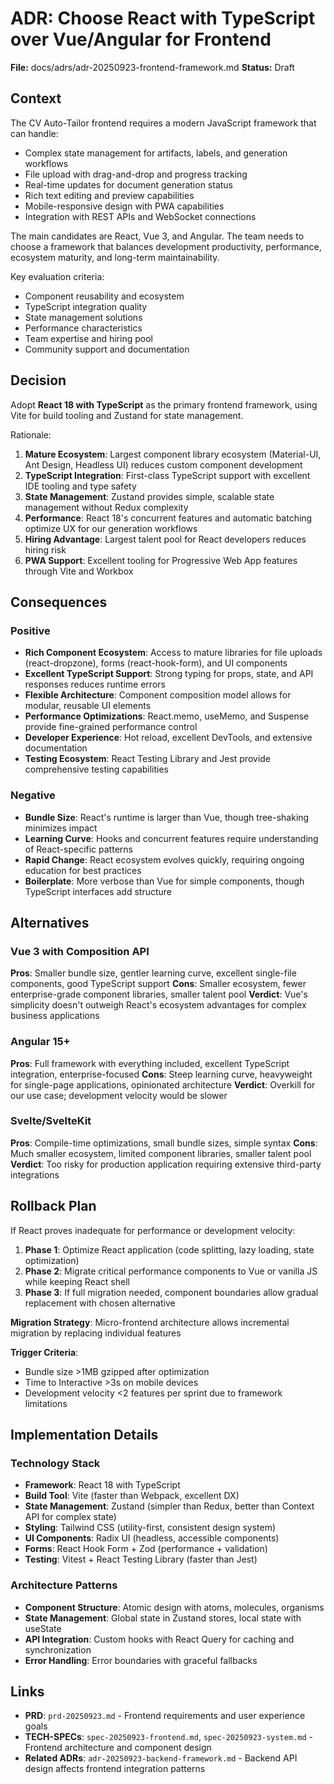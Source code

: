 # ADR: Choose React with TypeScript over Vue/Angular for Frontend

**File:** docs/adrs/adr-20250923-frontend-framework.md
**Status:** Draft

## Context

The CV Auto-Tailor frontend requires a modern JavaScript framework that can handle:
- Complex state management for artifacts, labels, and generation workflows
- File upload with drag-and-drop and progress tracking
- Real-time updates for document generation status
- Rich text editing and preview capabilities
- Mobile-responsive design with PWA capabilities
- Integration with REST APIs and WebSocket connections

The main candidates are React, Vue 3, and Angular. The team needs to choose a framework that balances development productivity, performance, ecosystem maturity, and long-term maintainability.

Key evaluation criteria:
- Component reusability and ecosystem
- TypeScript integration quality
- State management solutions
- Performance characteristics
- Team expertise and hiring pool
- Community support and documentation

## Decision

Adopt **React 18 with TypeScript** as the primary frontend framework, using Vite for build tooling and Zustand for state management.

Rationale:
1. **Mature Ecosystem**: Largest component library ecosystem (Material-UI, Ant Design, Headless UI) reduces custom component development
2. **TypeScript Integration**: First-class TypeScript support with excellent IDE tooling and type safety
3. **State Management**: Zustand provides simple, scalable state management without Redux complexity
4. **Performance**: React 18's concurrent features and automatic batching optimize UX for our generation workflows
5. **Hiring Advantage**: Largest talent pool for React developers reduces hiring risk
6. **PWA Support**: Excellent tooling for Progressive Web App features through Vite and Workbox

## Consequences

### Positive
+ **Rich Component Ecosystem**: Access to mature libraries for file uploads (react-dropzone), forms (react-hook-form), and UI components
+ **Excellent TypeScript Support**: Strong typing for props, state, and API responses reduces runtime errors
+ **Flexible Architecture**: Component composition model allows for modular, reusable UI elements
+ **Performance Optimizations**: React.memo, useMemo, and Suspense provide fine-grained performance control
+ **Developer Experience**: Hot reload, excellent DevTools, and extensive documentation
+ **Testing Ecosystem**: React Testing Library and Jest provide comprehensive testing capabilities

### Negative
- **Bundle Size**: React's runtime is larger than Vue, though tree-shaking minimizes impact
- **Learning Curve**: Hooks and concurrent features require understanding of React-specific patterns
- **Rapid Change**: React ecosystem evolves quickly, requiring ongoing education for best practices
- **Boilerplate**: More verbose than Vue for simple components, though TypeScript interfaces add structure

## Alternatives

### Vue 3 with Composition API
**Pros**: Smaller bundle size, gentler learning curve, excellent single-file components, good TypeScript support
**Cons**: Smaller ecosystem, fewer enterprise-grade component libraries, smaller talent pool
**Verdict**: Vue's simplicity doesn't outweigh React's ecosystem advantages for complex business applications

### Angular 15+
**Pros**: Full framework with everything included, excellent TypeScript integration, enterprise-focused
**Cons**: Steep learning curve, heavyweight for single-page applications, opinionated architecture
**Verdict**: Overkill for our use case; development velocity would be slower

### Svelte/SvelteKit
**Pros**: Compile-time optimizations, small bundle sizes, simple syntax
**Cons**: Much smaller ecosystem, limited component libraries, smaller talent pool
**Verdict**: Too risky for production application requiring extensive third-party integrations

## Rollback Plan

If React proves inadequate for performance or development velocity:

1. **Phase 1**: Optimize React application (code splitting, lazy loading, state optimization)
2. **Phase 2**: Migrate critical performance components to Vue or vanilla JS while keeping React shell
3. **Phase 3**: If full migration needed, component boundaries allow gradual replacement with chosen alternative

**Migration Strategy**: Micro-frontend architecture allows incremental migration by replacing individual features

**Trigger Criteria**:
- Bundle size >1MB gzipped after optimization
- Time to Interactive >3s on mobile devices
- Development velocity <2 features per sprint due to framework limitations

## Implementation Details

### Technology Stack
- **Framework**: React 18 with TypeScript
- **Build Tool**: Vite (faster than Webpack, excellent DX)
- **State Management**: Zustand (simpler than Redux, better than Context API for complex state)
- **Styling**: Tailwind CSS (utility-first, consistent design system)
- **UI Components**: Radix UI (headless, accessible components)
- **Forms**: React Hook Form + Zod (performance + validation)
- **Testing**: Vitest + React Testing Library (faster than Jest)

### Architecture Patterns
- **Component Structure**: Atomic design with atoms, molecules, organisms
- **State Management**: Global state in Zustand stores, local state with useState
- **API Integration**: Custom hooks with React Query for caching and synchronization
- **Error Handling**: Error boundaries with graceful fallbacks

## Links

- **PRD**: `prd-20250923.md` - Frontend requirements and user experience goals
- **TECH-SPECs**: `spec-20250923-frontend.md`, `spec-20250923-system.md` - Frontend architecture and component design
- **Related ADRs**: `adr-20250923-backend-framework.md` - Backend API design affects frontend integration patterns